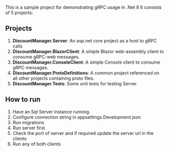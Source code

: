 This is a sample project for demonstrating gRPC usage in .Net 8
It consists of 5 projects:

## Projects
1. **DiscountManager.Server**: An asp.net core project as a host to gRPC calls
2. **DiscountManager.BlazorClient**: A simple Blazor web-assembly client to consume gRPC-web messages.
3. **DiscountManager.ConsoleClient**: A simple Console client to consume gRPC messages.
4. **DiscountManager.ProtoDefinitions**: A common project referenced on all other projects containing proto files.
5. **DiscountManager.Tests**: Some unit tests for testing Server

## How to run
1. Have an Sql Server instance running.
2. Configure connection string in appsettings.Development.json
3. Run migrations
4. Run server first
5. Check the port of server and if required update the server url in the clients
6. Run any of both clients